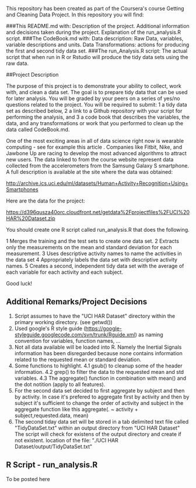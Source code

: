 This repository has been created as part of the Coursera's course Getting and Cleaning Data Project.
In this repository you will find:
 
###This README.md with: 
	Description of the project. 
	Additional information and decisions taken during the project. 
	Explanation of the run_analysis.R script.
###The CodeBook.md with:
	Data description: Raw Data, variables, variable descriptions and units.
	Data Transformations: actions for producing the first and second tidy data set. 
###The run_Analysis.R script:
	The actual script that when run in R or Rstudio will produce the tidy data sets using the raw data.


##Project Description

The purpose of this project is to demonstrate your ability to collect, work with, and clean a data set. The goal is to prepare tidy data that can be used for later analysis. You will be graded by your peers on a series of yes/no questions related to the project. You will be required to submit: 
1 a tidy data set as described below, 
2 a link to a Github repository with your script for performing the analysis, and 
3 a code book that describes the variables, the data, and any transformations or work that you performed to clean up the data called CodeBook.md. 

One of the most exciting areas in all of data science right now is wearable computing - see for example this article . Companies like Fitbit, Nike, and Jawbone Up are racing to develop the most advanced algorithms to attract new users. The data linked to from the course website represent data collected from the accelerometers from the Samsung Galaxy S smartphone. A full description is available at the site where the data was obtained:

http://archive.ics.uci.edu/ml/datasets/Human+Activity+Recognition+Using+Smartphones

Here are the data for the project:

https://d396qusza40orc.cloudfront.net/getdata%2Fprojectfiles%2FUCI%20HAR%20Dataset.zip

 You should create one R script called run_analysis.R that does the following. 

  1  Merges the training and the test sets to create one data set.
  2  Extracts only the measurements on the mean and standard deviation for each measurement. 
  3  Uses descriptive activity names to name the activities in the data set
  4  Appropriately labels the data set with descriptive activity names. 
  5  Creates a second, independent tidy data set with the average of each variable for each activity and each subject. 

Good luck!


## Additional Remarks/Project Decisions

1. Script assumes to have the "UCI HAR Dataset" directory within the primary working directory. (see getwd())
2. Used google's R style guide (https://google-styleguide.googlecode.com/svn/trunk/Rguide.xml) 
as naming convention for variables, function names, ...
3. Not all data available will be loaded into R. 
Namely the Inertial Signals information has been disregarded because none contains information 
related to the requested mean or standard deviation.
4. Some functions to highlight.
4.1 gsub() to cleanup some of the header information.
4.2 grep() to filter the data to the requested mean and std variables.
4.3 The aggregate() function in combination with mean() and the dot notition (apply to all features).
5. For the second data set decided to first aggregate by subject and then by activity. 
In case it's prefered to aggregate first by activity and then by subject it's sufficient to change the order of
activity and subject in the aggregate function like this aggregate(. ~ activity + subject,requested.data, mean)
6. The second tiday data set will be stored in a tab delimited text file called "TidyDataSet.txt" within an output
directory from "UCI HAR Dataset"
The script will check for existens of the output directory and create if not existent.
location of the file: "./UCI HAR Dataset/output/TidyDataSet.txt" 

## R Script - run_analysis.R


To be posted here


